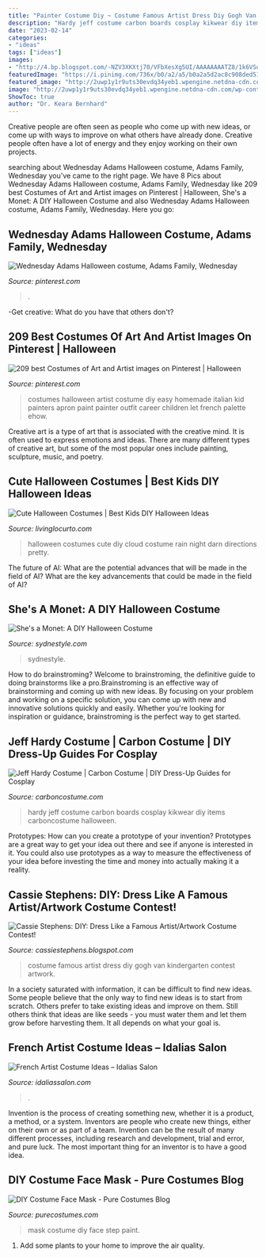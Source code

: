 ```yaml
---
title: "Painter Costume Diy ~ Costume Famous Artist Dress Diy Gogh Van Kindergarten Contest Artwork"
description: "Hardy jeff costume carbon boards cosplay kikwear diy items carboncostume halloween"
date: "2023-02-14"
categories:
- "ideas"
tags: ["ideas"]
images:
- "http://4.bp.blogspot.com/-NZV3XKXtj70/VFbXesXg5UI/AAAAAAAATZ8/1k6VSofswwU/s1600/unnamed.jpg"
featuredImage: "https://i.pinimg.com/736x/b0/a2/a5/b0a2a5d2ac8c908ded51e316abf8ff0e--halloween-costumes-for-kids-children-costumes.jpg"
featured_image: "http://2uwp1y1r9uts30evdq34yeb1.wpengine.netdna-cdn.com/wp-content/uploads/2012/10/Monet-2.jpg"
image: "http://2uwp1y1r9uts30evdq34yeb1.wpengine.netdna-cdn.com/wp-content/uploads/2012/10/Monet-2.jpg"
ShowToc: true
author: "Dr. Keara Bernhard"
---
```



Creative people are often seen as people who come up with new ideas, or come up with ways to improve on what others have already done. Creative people often have a lot of energy and they enjoy working on their own projects.

	

		
searching about Wednesday Adams Halloween costume, Adams Family, Wednesday you've came to the right page. We have 8 Pics about Wednesday Adams Halloween costume, Adams Family, Wednesday like 209 best Costumes of Art and Artist images on Pinterest | Halloween, She&#039;s a Monet: A DIY Halloween Costume and also Wednesday Adams Halloween costume, Adams Family, Wednesday. Here you go:
		
    
## Wednesday Adams Halloween Costume, Adams Family, Wednesday

<img loading=lazy src="https://i.pinimg.com/originals/35/12/c1/3512c1cf397a0cde3e388cab44625508.png" onerror="this.onerror=null;this.src='https://tse3.mm.bing.net/th?id=OIP.b6b3GdnjyMtA-vMgyHlcKAHaNL&amp;pid=15.1';" alt="Wednesday Adams Halloween costume, Adams Family, Wednesday">

_Source: pinterest.com_

>. 

	

-Get creative: What do you have that others don't?

    
## 209 Best Costumes Of Art And Artist Images On Pinterest | Halloween

<img loading=lazy src="https://i.pinimg.com/736x/b0/a2/a5/b0a2a5d2ac8c908ded51e316abf8ff0e--halloween-costumes-for-kids-children-costumes.jpg" onerror="this.onerror=null;this.src='https://tse2.mm.bing.net/th?id=OIP.fmAzdb6GpZrt4Anp5KHdfgHaQG&amp;pid=15.1';" alt="209 best Costumes of Art and Artist images on Pinterest | Halloween">

_Source: pinterest.com_

>costumes halloween artist costume diy easy homemade italian kid painters apron paint painter outfit career children let french palette ehow. 

	

Creative art is a type of art that is associated with the creative mind. It is often used to express emotions and ideas. There are many different types of creative art, but some of the most popular ones include painting, sculpture, music, and poetry.

    
## Cute Halloween Costumes | Best Kids DIY Halloween Ideas

<img loading=lazy src="https://www.livinglocurto.com/wp-content/uploads/2016/10/rain-cloud-Cute-Kids-Halloween-Costumes-650x975.jpg" onerror="this.onerror=null;this.src='https://tse2.mm.bing.net/th?id=OIP.IkhnX6Wh9LXf-VKCZhi2KAHaLH&amp;pid=15.1';" alt="Cute Halloween Costumes | Best Kids DIY Halloween Ideas">

_Source: livinglocurto.com_

>halloween costumes cute diy cloud costume rain night darn directions pretty. 

	

The future of AI: What are the potential advances that will be made in the field of AI?
What are the key advancements that could be made in the field of AI?

    
## She&#039;s A Monet: A DIY Halloween Costume

<img loading=lazy src="http://2uwp1y1r9uts30evdq34yeb1.wpengine.netdna-cdn.com/wp-content/uploads/2012/10/Monet-2.jpg" onerror="this.onerror=null;this.src='https://tse3.mm.bing.net/th?id=OIP.EA8H1frgnA49-hDaE9C2wAHaHD&amp;pid=15.1';" alt="She&#039;s a Monet: A DIY Halloween Costume">

_Source: sydnestyle.com_

>sydnestyle. 

	

How to do brainstroming?
Welcome to brainstroming, the definitive guide to doing brainstorms like a pro.Brainstroming is an effective way of brainstorming and coming up with new ideas. By focusing on your problem and working on a specific solution, you can come up with new and innovative solutions quickly and easily. Whether you're looking for inspiration or guidance, brainstroming is the perfect way to get started.

    
## Jeff Hardy Costume | Carbon Costume | DIY Dress-Up Guides For Cosplay

<img loading=lazy src="https://carboncostume.com/wordpress/wp-content/uploads/2017/03/jeffhardy-costume.jpg" onerror="this.onerror=null;this.src='https://tse2.mm.bing.net/th?id=OIP.KhY3N74vGwz3T8hbqrLjZwHaEj&amp;pid=15.1';" alt="Jeff Hardy Costume | Carbon Costume | DIY Dress-Up Guides for Cosplay">

_Source: carboncostume.com_

>hardy jeff costume carbon boards cosplay kikwear diy items carboncostume halloween. 

	

Prototypes: How can you create a prototype of your invention?
Prototypes are a great way to get your idea out there and see if anyone is interested in it. You could also use prototypes as a way to measure the effectiveness of your idea before investing the time and money into actually making it a reality.

    
## Cassie Stephens: DIY: Dress Like A Famous Artist/Artwork Costume Contest!

<img loading=lazy src="http://4.bp.blogspot.com/-NZV3XKXtj70/VFbXesXg5UI/AAAAAAAATZ8/1k6VSofswwU/s1600/unnamed.jpg" onerror="this.onerror=null;this.src='https://tse3.mm.bing.net/th?id=OIP.sVLf8ap5zZWqZASriXBdQwAAAA&amp;pid=15.1';" alt="Cassie Stephens: DIY: Dress Like a Famous Artist/Artwork Costume Contest!">

_Source: cassiestephens.blogspot.com_

>costume famous artist dress diy gogh van kindergarten contest artwork. 

	

In a society saturated with information, it can be difficult to find new ideas. Some people believe that the only way to find new ideas is to start from scratch. Others prefer to take existing ideas and improve on them. Still others think that ideas are like seeds - you must water them and let them grow before harvesting them. It all depends on what your goal is.

    
## French Artist Costume Ideas – Idalias Salon

<img loading=lazy src="https://i.pinimg.com/originals/f5/5c/59/f55c59199878d7dd9693850d505c4a81.jpg" onerror="this.onerror=null;this.src='https://tse4.mm.bing.net/th?id=OIP.QYLSiSE1qhhUO8cXSFeqUQHaLH&amp;pid=15.1';" alt="French Artist Costume Ideas – Idalias Salon">

_Source: idaliassalon.com_

>. 

	

Invention is the process of creating something new, whether it is a product, a method, or a system. Inventors are people who create new things, either on their own or as part of a team. Invention can be the result of many different processes, including research and development, trial and error, and pure luck. The most important thing for an inventor is to have a good idea.

    
## DIY Costume Face Mask - Pure Costumes Blog

<img loading=lazy src="https://www.purecostumes.com/blog/wp-content/uploads/2020/04/IMG_6627-1024x1017.jpg" onerror="this.onerror=null;this.src='https://tse3.mm.bing.net/th?id=OIP.5uoWnMkZT_-Pl-R-TLUH-gHaHW&amp;pid=15.1';" alt="DIY Costume Face Mask - Pure Costumes Blog">

_Source: purecostumes.com_

>mask costume diy face step paint. 

	

1. Add some plants to your home to improve the air quality.

